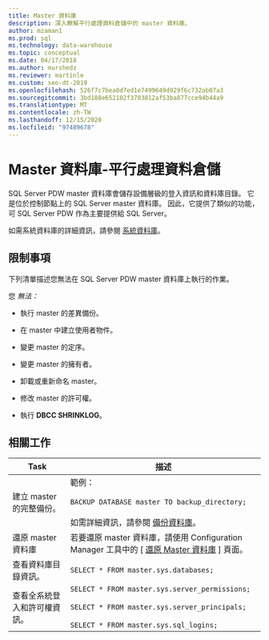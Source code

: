 ```yaml
---
title: Master 資料庫
description: 深入瞭解平行處理資料倉儲中的 master 資料庫。
author: mzaman1
ms.prod: sql
ms.technology: data-warehouse
ms.topic: conceptual
ms.date: 04/17/2018
ms.author: murshedz
ms.reviewer: martinle
ms.custom: seo-dt-2019
ms.openlocfilehash: 526f7c7bea8d7ed1e7499649d929f6c732ab07a3
ms.sourcegitcommit: 3bd188e652102f3703812af53ba877cce94b44a9
ms.translationtype: MT
ms.contentlocale: zh-TW
ms.lasthandoff: 12/15/2020
ms.locfileid: "97489678"
---
```

# <a name="master-database---parallel-data-warehouse"></a>Master 資料庫-平行處理資料倉儲
SQL Server PDW master 資料庫會儲存設備層級的登入資訊和資料庫目錄。 它是位於控制節點上的 SQL Server master 資料庫。 因此，它提供了類似的功能，可 SQL Server PDW 作為主要提供給 SQL Server。  
  
如需系統資料庫的詳細資訊，請參閱 [系統資料庫](system-databases.md)。  
  
## <a name="limitations-and-restrictions"></a>限制事項  
下列清單描述您無法在 SQL Server PDW master 資料庫上執行的作業。  
  
您 *無法：*  
  
-   執行 master 的差異備份。  
  
-   在 master 中建立使用者物件。  
  
-   變更 master 的定序。  
  
-   變更 master 的擁有者。  
  
-   卸載或重新命名 master。  
  
-   修改 master 的許可權。  
  
-   執行 **DBCC SHRINKLOG**。  
  
## <a name="related-tasks"></a>相關工作  
  
|Task|描述|  
|--------|---------------|  
|建立 master 的完整備份。|範例：<br /><br />`BACKUP DATABASE master TO backup_directory;`<br /><br />如需詳細資訊，請參閱 [備份資料庫](../t-sql/statements/backup-transact-sql.md?view=aps-pdw-2016&preserve-view=true)。|  
|還原 master 資料庫|若要還原 master 資料庫，請使用 Configuration Manager 工具中的 [ [還原 Master 資料庫](restore-the-master-database.md) ] 頁面。|  
|查看資料庫目錄資訊。|`SELECT * FROM master.sys.databases;`|  
|查看全系統登入和許可權資訊。|`SELECT * FROM master.sys.server_permissions;`<br /><br />`SELECT * FROM master.sys.server_principals;`<br /><br />`SELECT * FROM master.sys.sql_logins;`|  
  
<!-- MISSING LINKS 
## See Also  
[Common Metadata Query Examples &#40;SQL Server PDW&#41;](../sqlpdw/common-metadata-query-examples-sql-server-pdw.md)  
-->
